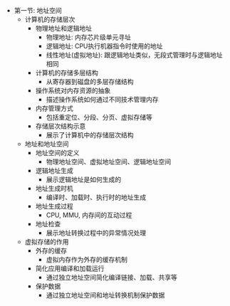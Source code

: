 - 第一节: 地址空间
  - 计算机的存储层次
    - 物理地址和逻辑地址
      - 物理地址: 内存芯片级单元寻址
      - 逻辑地址: CPU执行机器指令时使用的地址
      - 线性地址(虚拟地址): 跟逻辑地址类似，无段式管理时与逻辑地址相同
    - 计算机的存储多层结构
      - 从寄存器到磁盘的多层存储结构
    - 操作系统对内存资源的抽象
      - 描述操作系统如何通过不同技术管理内存
    - 内存管理方式
      - 包括重定位、分段、分页、虚拟存储等
    - 存储层次结构示意
      - 展示了计算机中的存储层次结构
  - 地址和地址空间
    - 地址空间的定义
      - 物理地址空间、虚拟地址空间、逻辑地址空间
    - 逻辑地址生成
      - 展示逻辑地址是如何生成的
    - 地址生成时机
      - 编译时、加载时、执行时的地址生成
    - 地址生成过程
      - CPU, MMU, 内存间的互动过程
    - 地址检查
      - 展示地址转换过程中的异常情况处理
  - 虚拟存储的作用
    - 外存的缓存
      - 虚拟内存作为外存的缓存机制
    - 简化应用编译和加载运行
      - 通过独立地址空间简化编译链接、加载、共享等
    - 保护数据
      - 通过独立地址空间和地址转换机制保护数据
